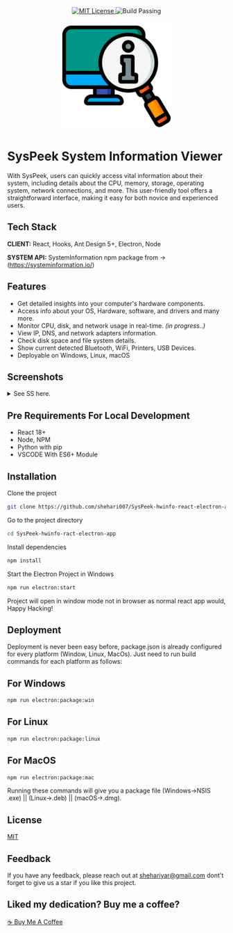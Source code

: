 

<div align="center">
  <a href="https://choosealicense.com/licenses/mit/">
    <img src="https://img.shields.io/badge/LICENSE-MIT-blue?style=flat-square" alt="MIT License">
  </a>
  
  <img src="https://img.shields.io/badge/BUILD-PASSING-green?style=flat-square" alt="Build Passing">
</div>

<br/>



<div align="center">
    <img src="https://github.com/shehari007/SysPeek-hwinfo-react-electron-app/blob/main/public/logo192.png?raw=true" height="250px" width="250px">
</div>



# SysPeek System Information Viewer

With SysPeek, users can quickly access vital information about their system, including details about the CPU, memory, storage, operating system, network connections, and more. This user-friendly tool offers a straightforward interface, making it easy for both novice and experienced users.

## Tech Stack

**CLIENT:** React, Hooks, Ant Design 5+, Electron, Node

**SYSTEM API:** SystemInformation npm package from -> (https://systeminformation.io/)


## Features

- Get detailed insights into your computer's hardware components.
-  Access info about your OS, Hardware, software, and drivers and many more.
- Monitor CPU, disk, and network usage in real-time. _(in progress..)_
- View IP, DNS, and network adapters information.
- Check disk space and file system details.
- Show current detected Bluetooth, WiFi, Printers, USB Devices.
- Deployable on Windows, Linux, macOS 

## Screenshots

<details>
  <summary>See SS here.</summary>
  <div align="center">
  <h4>App View</h4>
  <img src="https://github.com/shehari007/SysPeek-hwinfo-react-electron-app/blob/main/screenshots/syspeek%20(1).png?raw=true" name="image-1">
  <h4>Home (About) View</h4>
  <img src="https://github.com/shehari007/SysPeek-hwinfo-react-electron-app/blob/main/screenshots/syspeek%20(2).png?raw=true" name="image-2">
  </div>
</details>

## Pre Requirements For Local Development

- React 18+
- Node, NPM
- Python with pip
- VSCODE With ES6+ Module
## Installation

Clone the project

```bash
git clone https://github.com/shehari007/SysPeek-hwinfo-react-electron-app.git
```

Go to the project directory

```bash
cd SysPeek-hwinfo-ract-electron-app
```

Install dependencies

```bash
npm install
```

Start the Electron Project in Windows

```bash
npm run electron:start
```
Project will open in window mode not in browser as normal react app would, Happy Hacking!
## Deployment

Deployment is never been easy before, package.json is already configured for every platform (Window, Linux, MacOs). Just need to run build commands for each platform as follows:
## For Windows
```bash
npm run electron:package:win
```
## For Linux
```bash
npm run electron:package:linux
```
## For MacOS
```bash
npm run electron:package:mac
```
Running these commands will give you a package file (Windows->NSIS .exe) || (Linux->.deb) || (macOS->.dmg).
## License

[MIT](https://choosealicense.com/licenses/mit/)


## Feedback

If you have any feedback, please reach out at shehariyar@gmail.com
dont't forget to give us a star if you like this project.

## Liked my dedication? Buy me a coffee?
<a href="https://www.buymeacoffee.com/shehari007">☕ Buy Me A Coffee</a>
